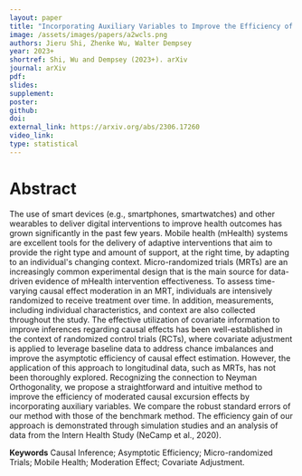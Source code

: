 ```yaml
---
layout: paper
title: "Incorporating Auxiliary Variables to Improve the Efficiency of Time-Varying Treatment Effect Estimation"
image: /assets/images/papers/a2wcls.png
authors: Jieru Shi, Zhenke Wu, Walter Dempsey
year: 2023+
shortref: Shi, Wu and Dempsey (2023+). arXiv
journal: arXiv
pdf: 
slides: 
supplement:   
poster: 
github: 
doi: 
external_link: https://arxiv.org/abs/2306.17260
video_link: 
type: statistical
---
```


# Abstract

The use of smart devices (e.g., smartphones, smartwatches) and other wearables to deliver digital interventions to improve health outcomes has grown significantly in the past few years. Mobile health (mHealth) systems are excellent tools for the delivery of adaptive interventions that aim to provide the right type and amount of support, at the right time, by adapting to an individual's changing context. Micro-randomized trials (MRTs) are an increasingly common experimental design that is the main source for data-driven evidence of mHealth intervention effectiveness. To assess time-varying causal effect moderation in an MRT, individuals are intensively randomized to receive treatment over time. In addition, measurements, including individual characteristics, and context are also collected throughout the study. The effective utilization of covariate information to improve inferences regarding causal effects has been well-established in the context of randomized control trials (RCTs), where covariate adjustment is applied to leverage baseline data to address chance imbalances and improve the asymptotic efficiency of causal effect estimation. However, the application of this approach to longitudinal data, such as MRTs, has not been thoroughly explored. Recognizing the connection to Neyman Orthogonality, we propose a straightforward and intuitive method to improve the efficiency of moderated causal excursion effects by incorporating auxiliary variables. We compare the robust standard errors of our method with those of the benchmark method. The efficiency gain of our approach is demonstrated through simulation studies and an analysis of data from the Intern Health Study (NeCamp et al., 2020).

**Keywords** Causal Inference; Asymptotic Efficiency; Micro-randomized Trials; Mobile Health; Moderation Effect; Covariate Adjustment.